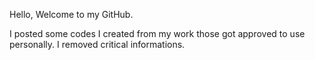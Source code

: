 Hello, Welcome to my GitHub.

I posted some codes I created from my work those got approved to use personally.
I removed critical informations.
